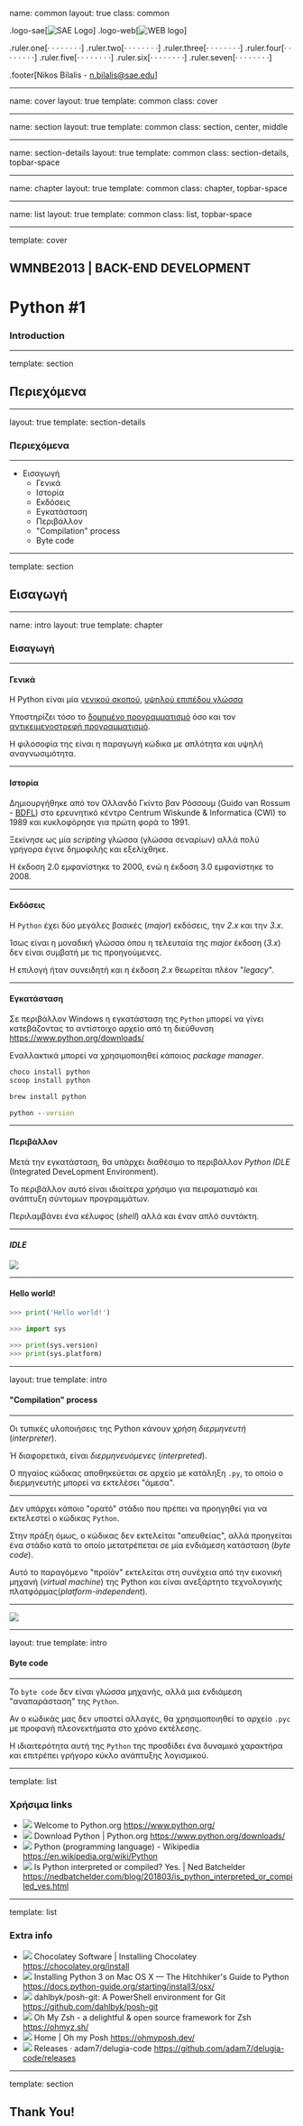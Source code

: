 name: common
layout: true
class: common

.logo-sae[![SAE Logo](img/logo-sae.png)]
.logo-web[![WEB logo](img/logo-web.png)]

.ruler.one[· · · · · · · ·]
.ruler.two[· · · · · · · ·]
.ruler.three[· · · · · · · ·]
.ruler.four[· · · · · · · ·]
.ruler.five[· · · · · · · ·]
.ruler.six[· · · · · · · ·]
.ruler.seven[· · · · · · · ·]

.footer[Nikos Bilalis - n.bilalis@sae.edu]

---
name: cover
layout: true
template: common
class: cover

---
name: section
layout: true
template: common
class: section, center, middle

---
name: section-details
layout: true
template: common
class: section-details, topbar-space

---
name: chapter
layout: true
template: common
class: chapter, topbar-space

---
name: list
layout: true
template: common
class: list, topbar-space

---
template: cover

## WMNBE2013 | BACK-END DEVELOPMENT

# Python #1

### Introduction

---
template: section

## Περιεχόμενα

---
layout: true
template: section-details

### Περιεχόμενα

---

- Εισαγωγή
  - Γενικά
  - Ιστορία
  - Εκδόσεις
  - Εγκατάσταση
  - Περιβάλλον
  - "Compilation" process
  - Byte code

---
template: section

## Εισαγωγή

---
name: intro
layout: true
template: chapter

### Εισαγωγή

---

#### Γενικά

H Python είναι μία [γενικού σκοπού](http://en.wikipedia.org/wiki/General-purpose_programming_language), [υψηλού επιπέδου γλώσσα](http://en.wikipedia.org/wiki/High-level_programming_language)

Υποστηρίζει τόσο το [δομημένο προγραμματισμό](https://en.wikipedia.org/wiki/Structured_programming) όσο και τον [αντικειμενοστρεφή προγραμματισμό](https://en.wikipedia.org/wiki/Object-oriented_programming).

Η φιλοσοφία της είναι η παραγωγή κώδικα με απλότητα και υψηλή αναγνωσιμότητα.

---

#### Ιστορία

Δημιουργήθηκε από τον Ολλανδό Γκίντο βαν Ρόσσουμ (Guido van Rossum - [BDFL](https://en.wikipedia.org/wiki/Benevolent_dictator_for_life)) στο ερευνητικό κέντρο Centrum Wiskunde & Informatica (CWI) το 1989 και κυκλοφόρησε για πρώτη φορά το 1991.

Ξεκίνησε ως μία _scripting_ γλώσσα (γλώσσα σεναρίων) αλλά πολύ γρήγορα έγινε δημοφιλής και εξελίχθηκε.

Η έκδοση 2.0 εμφανίστηκε το 2000, ενώ η έκδοση 3.0 εμφανίστηκε το 2008.

---

#### Εκδόσεις

Η `Python` έχει δύο μεγάλες βασικές (_major_) εκδόσεις, την _2.x_ και την _3.x_.

Ίσως είναι η μοναδική γλώσσα όπου η τελευταία της _major_ έκδοση (_3.x_) δεν είναι συμβατή με τις προηγούμενες.

Η επιλογή ήταν συνειδητή και η έκδοση _2.x_ θεωρείται πλέον "_legacy_".

---

#### Εγκατάσταση

Σε περιβάλλον Windows η εγκατάσταση της `Python` μπορεί να γίνει κατεβάζοντας το αντίστοιχο αρχείο από τη διεύθυνση https://www.python.org/downloads/

Εναλλακτικά μπορεί να χρησιμοποιηθεί κάποιος _package&nbsp;manager_.

```cmd
choco install python
scoop install python

brew install python

python --version

```

---

#### Περιβάλλον

Μετά την εγκατάσταση, θα υπάρχει διαθέσιμο το περιβάλλον _Python IDLE_ (Integrated DeveLopment Environment).

Το περιβάλλον αυτό είναι ιδιαίτερα χρήσιμο για πειραματισμό και ανάπτυξη σύντομων προγραμμάτων.

Περιλαμβάνει ένα κέλυφος (_shell_) αλλά και έναν απλό συντάκτη.

---

#### _IDLE_

![](https://files.realpython.com/media/restart-idle-shell.0c8ca8c935b4.png)

---

#### Hello world!

```python
>>> print('Hello world!')

```

```python
>>> import sys

>>> print(sys.version)
>>> print(sys.platform)

```

---
layout: true
template: intro

#### "Compilation" process

---

Οι τυπικές υλοποιήσεις της Python κάνουν χρήση _διερμηνευτή_ (_interpreter_).

Ή διαφορετικά, είναι _διερμηνευόμενες_ (_interpreted_).

Ο πηγαίος κώδικας αποθηκεύεται σε αρχείο με κατάληξη `.py`, το οποίο ο διερμηνευτής μπορεί να εκτελέσει "άμεσα".

---

Δεν υπάρχει κάποιο "ορατό" στάδιο που πρέπει να προηγηθεί για να εκτελεστεί ο κώδικας `Python`.

Στην πράξη όμως, ο κώδικας δεν εκτελείται "απευθείας", αλλά προηγείται ένα στάδιο κατά το οποίο μετατρέπεται σε μία ενδιάμεση κατάσταση (_byte code_).

Αυτό το παραγόμενο "προϊόν" εκτελείται στη συνέχεια από την εικονική μηχανή (_virtual machine_) της Python και είναι ανεξάρτητο τεχνολογικής πλατφόρμας(_platform-independent_).

---

![](assets/lecture-01/compilation.png)

---
layout: true
template: intro

#### Byte code

---

Το `byte code` δεν είναι γλώσσα μηχανής, αλλά μια ενδιάμεση "αναπαράσταση" της `Python`.

Αν ο κώδικάς μας δεν υποστεί αλλαγές, θα χρησιμοποιηθεί το αρχείο `.pyc` με προφανή πλεονεκτήματα στο χρόνο εκτέλεσης.

Η ιδιαιτερότητα αυτή της `Python` της προσδίδει ένα δυναμικό χαρακτήρα και επιτρέπει γρήγορο κύκλο ανάπτυξης λογισμικού.

---
template: list

### Χρήσιμα links

- ![](https://www.google.com/s2/favicons?domain=www.python.org) Welcome to Python.org https://www.python.org/
- ![](https://www.google.com/s2/favicons?domain=www.python.org) Download Python | Python.org https://www.python.org/downloads/
- ![](https://www.google.com/s2/favicons?domain=en.wikipedia.org) Python (programming language) - Wikipedia https://en.wikipedia.org/wiki/Python
- ![](https://www.google.com/s2/favicons?domain=nedbatchelder.com) Is Python interpreted or compiled? Yes. | Ned Batchelder https://nedbatchelder.com/blog/201803/is_python_interpreted_or_compiled_yes.html

---
template: list

### Extra info

- ![](https://www.google.com/s2/favicons?domain=chocolatey.org) Chocolatey Software | Installing Chocolatey https://chocolatey.org/install
- ![](https://www.google.com/s2/favicons?domain=docs.python-guide.org) Installing Python 3 on Mac OS X — The Hitchhiker's Guide to Python https://docs.python-guide.org/starting/install3/osx/
- ![](https://www.google.com/s2/favicons?domain=github.com) dahlbyk/posh-git: A PowerShell environment for Git https://github.com/dahlbyk/posh-git
- ![](https://www.google.com/s2/favicons?domain=ohmyz.sh) Oh My Zsh - a delightful & open source framework for Zsh https://ohmyz.sh/
- ![](https://www.google.com/s2/favicons?domain=ohmyposh.dev) Home | Oh my Posh https://ohmyposh.dev/
- ![](https://www.google.com/s2/favicons?domain=github.com) Releases · adam7/delugia-code https://github.com/adam7/delugia-code/releases

---
template: section

## Thank You!
